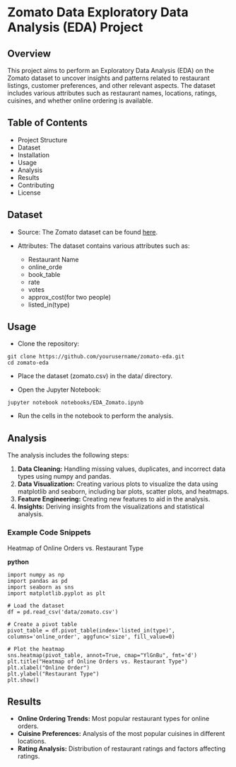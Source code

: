 # Zomato Data Exploratory Data Analysis (EDA) Project
## Overview
This project aims to perform an Exploratory Data Analysis (EDA) on the Zomato dataset to uncover insights and patterns related to restaurant listings, customer preferences, and other relevant aspects. The dataset includes various attributes such as restaurant names, locations, ratings, cuisines, and whether online ordering is available.

## Table of Contents
* Project Structure
* Dataset
* Installation
* Usage
* Analysis
* Results
* Contributing
* License

## Dataset
* Source: The Zomato dataset can be found [here](https://github.com/nayab24/EDA-on-Zomato-data/blob/main/Zomato%20data%20.csv).
* Attributes: The dataset contains various attributes such as:
 
  * Restaurant Name
  * online_orde
  * book_table
  * rate
  * votes
  * approx_cost(for two people)
  * listed_in(type)

## Usage
* Clone the repository:

```
git clone https://github.com/yourusername/zomato-eda.git
cd zomato-eda
```
* Place the dataset (zomato.csv) in the data/ directory.

* Open the Jupyter Notebook:
```
jupyter notebook notebooks/EDA_Zomato.ipynb
```
* Run the cells in the notebook to perform the analysis.

## Analysis

The analysis includes the following steps:

1. **Data Cleaning:** Handling missing values, duplicates, and incorrect data types using numpy and pandas.
2. **Data Visualization:** Creating various plots to visualize the data using matplotlib and seaborn, including bar plots, scatter plots, and heatmaps.
3. **Feature Engineering:** Creating new features to aid in the analysis.
4. **Insights:** Deriving insights from the visualizations and statistical analysis.

### Example Code Snippets

Heatmap of Online Orders vs. Restaurant Type

**python**
```
import numpy as np
import pandas as pd
import seaborn as sns
import matplotlib.pyplot as plt

# Load the dataset
df = pd.read_csv('data/zomato.csv')

# Create a pivot table
pivot_table = df.pivot_table(index='listed_in(type)', columns='online_order', aggfunc='size', fill_value=0)

# Plot the heatmap
sns.heatmap(pivot_table, annot=True, cmap="YlGnBu", fmt='d')
plt.title("Heatmap of Online Orders vs. Restaurant Type")
plt.xlabel("Online Order")
plt.ylabel("Restaurant Type")
plt.show()
```

## Results

* **Online Ordering Trends:** Most popular restaurant types for online orders.
* **Cuisine Preferences:** Analysis of the most popular cuisines in different locations.
* **Rating Analysis:** Distribution of restaurant ratings and factors affecting ratings.
